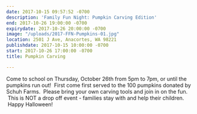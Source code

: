 ```yaml
---
date: 2017-10-15 09:57:52 -0700
description: 'Family Fun Night: Pumpkin Carving Edition'
end: 2017-10-26 19:00:00 -0700
expirydate: 2017-10-26 20:00:00 -0700
image: "/uploads/2017-FFN-Pumpkins-01.jpg"
location: 2501 J Ave, Anacortes, WA 98221
publishdate: 2017-10-15 10:00:00 -0700
start: 2017-10-26 17:00:00 -0700
title: Pumpkin Carving

---
```



Come to school on Thursday, October 26th from 5pm to 7pm, or until the pumpkins run out!  First come first served to the 100 pumpkins donated by Schuh Farms.  Please bring your own carving tools and join in on the fun.  This is NOT a drop off event - families stay with and help their children.  Happy Halloween!